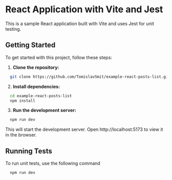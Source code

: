 # React Application with Vite and Jest

This is a sample React application built with Vite and uses Jest for unit testing.

## Getting Started

To get started with this project, follow these steps:

1. **Clone the repository:**

```bash
  git clone https://github.com/TomislavSmit/example-react-posts-list.git
```

2. **Install dependencies:**

```bash
  cd example-react-posts-list
  npm install
```

3. **Run the development server:**

```bash
  npm run dev
```

This will start the development server. Open http://localhost:5173 to view it in the browser.

## Running Tests

To run unit tests, use the following command

```bash
  npm run dev
```
